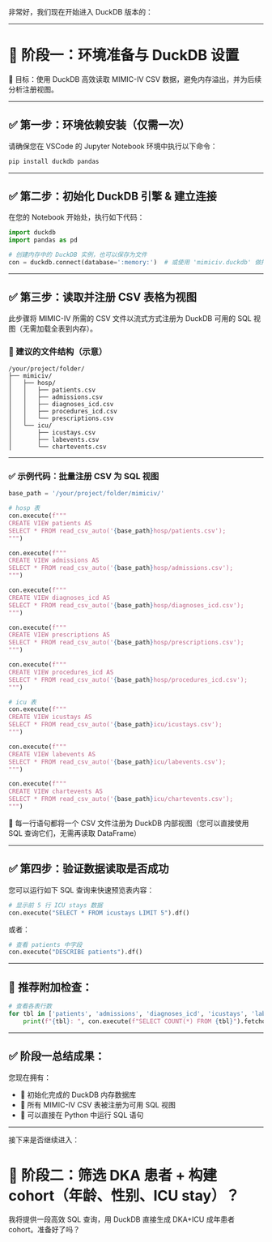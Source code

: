 非常好，我们现在开始进入 DuckDB 版本的：

---

# 📁 阶段一：环境准备与 DuckDB 设置

🎯 目标：使用 DuckDB 高效读取 MIMIC-IV CSV 数据，避免内存溢出，并为后续分析注册视图。

---

## ✅ 第一步：环境依赖安装（仅需一次）

请确保您在 VSCode 的 Jupyter Notebook 环境中执行以下命令：

```bash
pip install duckdb pandas
```

---

## ✅ 第二步：初始化 DuckDB 引擎 & 建立连接

在您的 Notebook 开始处，执行如下代码：

```python
import duckdb
import pandas as pd

# 创建内存中的 DuckDB 实例，也可以保存为文件
con = duckdb.connect(database=':memory:')  # 或使用 'mimiciv.duckdb' 做持久化
```

---

## ✅ 第三步：读取并注册 CSV 表格为视图

此步骤将 MIMIC-IV 所需的 CSV 文件以流式方式注册为 DuckDB 可用的 SQL 视图（无需加载全表到内存）。

### 🎯 建议的文件结构（示意）

```
/your/project/folder/
├── mimiciv/
│   ├── hosp/
│   │   ├── patients.csv
│   │   ├── admissions.csv
│   │   ├── diagnoses_icd.csv
│   │   ├── procedures_icd.csv
│   │   └── prescriptions.csv
│   └── icu/
│       ├── icustays.csv
│       ├── labevents.csv
│       └── chartevents.csv
```

---

### ✅ 示例代码：批量注册 CSV 为 SQL 视图

```python
base_path = '/your/project/folder/mimiciv/'

# hosp 表
con.execute(f"""
CREATE VIEW patients AS
SELECT * FROM read_csv_auto('{base_path}hosp/patients.csv');
""")

con.execute(f"""
CREATE VIEW admissions AS
SELECT * FROM read_csv_auto('{base_path}hosp/admissions.csv');
""")

con.execute(f"""
CREATE VIEW diagnoses_icd AS
SELECT * FROM read_csv_auto('{base_path}hosp/diagnoses_icd.csv');
""")

con.execute(f"""
CREATE VIEW prescriptions AS
SELECT * FROM read_csv_auto('{base_path}hosp/prescriptions.csv');
""")

con.execute(f"""
CREATE VIEW procedures_icd AS
SELECT * FROM read_csv_auto('{base_path}hosp/procedures_icd.csv');
""")

# icu 表
con.execute(f"""
CREATE VIEW icustays AS
SELECT * FROM read_csv_auto('{base_path}icu/icustays.csv');
""")

con.execute(f"""
CREATE VIEW labevents AS
SELECT * FROM read_csv_auto('{base_path}icu/labevents.csv');
""")

con.execute(f"""
CREATE VIEW chartevents AS
SELECT * FROM read_csv_auto('{base_path}icu/chartevents.csv');
""")
```

📌 每一行语句都将一个 CSV 文件注册为 DuckDB 内部视图（您可以直接使用 SQL 查询它们，无需再读取 DataFrame）

---

## ✅ 第四步：验证数据读取是否成功

您可以运行如下 SQL 查询来快速预览表内容：

```python
# 显示前 5 行 ICU stays 数据
con.execute("SELECT * FROM icustays LIMIT 5").df()
```

或者：

```python
# 查看 patients 中字段
con.execute("DESCRIBE patients").df()
```

---

## 🧪 推荐附加检查：

```python
# 查看各表行数
for tbl in ['patients', 'admissions', 'diagnoses_icd', 'icustays', 'labevents', 'chartevents']:
    print(f"{tbl}: ", con.execute(f"SELECT COUNT(*) FROM {tbl}").fetchone()[0])
```

---

## ✅ 阶段一总结成果：

您现在拥有：

* 🐥 初始化完成的 DuckDB 内存数据库
* 🧾 所有 MIMIC-IV CSV 表被注册为可用 SQL 视图
* 🧪 可以直接在 Python 中运行 SQL 语句

---

接下来是否继续进入：

# 📁 阶段二：筛选 DKA 患者 + 构建 cohort（年龄、性别、ICU stay）？

我将提供一段高效 SQL 查询，用 DuckDB 直接生成 DKA+ICU 成年患者 cohort。准备好了吗？
